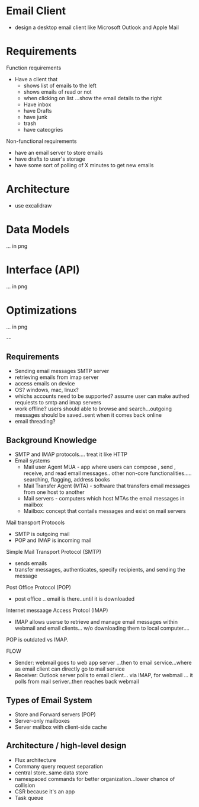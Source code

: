 # Email Client

- design a desktop email client like Microsoft Outlook and Apple Mail

# Requirements

Function requirements

- Have a client that
  - shows list of emails to the left
  - shows emails of read or not
  - when clicking on list ...show the email details to the right
  - Have inbox
  - have Drafts
  - have junk
  - trash
  - have cateogries

Non-functional requirements

- have an email server to store emails
- have drafts to user's storage
- have some sort of polling of X minutes to get new emails

# Architecture

- use excalidraw

# Data Models

... in png

# Interface (API)

... in png

# Optimizations

... in png

--

## Requirements

- Sending email messages SMTP server
- retrieving emails from imap server
- access emails on device
- OS? windows, mac, linux?
- whichs accounts need to be supported? assume user can make authed requiests to smtp and imap servers
- work offline? users should able to browse and search...outgoing messages should be saved..sent when it comes back online
- email threading?


## Background Knowledge
- SMTP and IMAP protocols.... treat it like HTTP
- Email systems
    - Mail user Agent MUA - app where users can compose , send , receive, and read email messages..
    other non-core functionalities..... searching, flagging, address books
    - Mail Transfer Agent (MTA) - software that transfers email messages from one host to another
    - Mail servers - computers which host MTAs the email messages in mailbox
    - Mailbox: concept that contails messages and exist on mail servers

Mail transport Protocols
- SMTP is outgoing mail
- POP and IMAP is incoming mail

Simple Mail Transport Protocol (SMTP)
- sends emails
- transfer messages, authenticates, specify recipients, and sending the message

Post Office Protocol (POP)
- post office .. email is there..until it is downloaded

Internet messaage Access Protcol (IMAP)
- IMAP allows userse to retrieve and manage email messages within webmail and email clients...
w/o downloading them to local computer....

POP is outdated vs IMAP.


FLOW
- Sender: webmail goes to web app server ...then to email service...where as email client can directly go to mail service
- Receiver: Outlook server polls to email client... via IMAP, for webmail ... it polls from mail seriver..then reaches back webmail

## Types of Email System
- Store and Forward servers (POP)
- Server-only mailboxes
- Server mailbox with client-side cache

## Architecture / high-level design
- Flux architecture
- Commany query request separation
- central store..same data store
- namespaced commands for better organization...lower chance of collision 
- CSR because it's an app
- Task queue